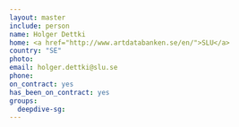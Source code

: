 ```yaml
---
layout: master
include: person
name: Holger Dettki
home: <a href="http://www.artdatabanken.se/en/">SLU</a>
country: "SE"
photo:
email: holger.dettki@slu.se
phone:
on_contract: yes
has_been_on_contract: yes
groups:
  deepdive-sg:
---
```

